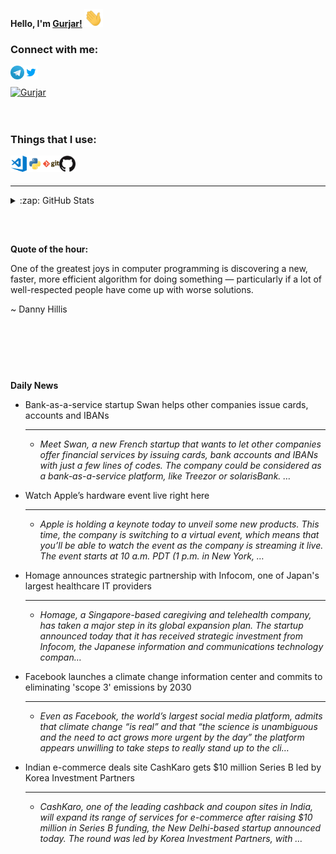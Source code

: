 #### Hello, I'm [Gurjar!](https://GurjarKing.github.io) <img src="https://raw.githubusercontent.com/ABSphreak/ABSphreak/master/gifs/Hi.gif" width="30px"></h2>


### Connect with me:

[<img align="left" alt="Gurjar | Telegram" width="22px" src="https://raw.githubusercontent.com/github/explore/80688e429a7d4ef2fca1e82350fe8e3517d3494d/topics/telegram/telegram.png" />][Telegram]
[<img align="left" alt="Gurjar | Twitter" width="22px" src="https://raw.githubusercontent.com/github/explore/80688e429a7d4ef2fca1e82350fe8e3517d3494d/topics/twitter/twitter.png" />][Twitter]
<br >
<br >
<a href="https://github.com/GurjarKing"><img src="https://komarev.com/ghpvc/?username=GurjarKing" alt="Gurjar" /></a> <br />
<br />
<br />
<!-- <br >

![](https://visitor-badge.glitch.me/badge?page_id=GurjarKing)

<br /> -->

### Things that I use:

[<img align="left" alt="Visual Studio Code" width="26px" src="https://raw.githubusercontent.com/github/explore/80688e429a7d4ef2fca1e82350fe8e3517d3494d/topics/visual-studio-code/visual-studio-code.png" />][VSCode]
[<img align="left" alt="Python" width="26px" src="https://raw.githubusercontent.com/github/explore/80688e429a7d4ef2fca1e82350fe8e3517d3494d/topics/python/python.png" />][Python]
[<img align="left" alt="Git" width="26px" src="https://raw.githubusercontent.com/github/explore/80688e429a7d4ef2fca1e82350fe8e3517d3494d/topics/git/git.png" />][Git]
[<img align="left" alt="GitHub" width="26px" src="https://raw.githubusercontent.com/github/explore/78df643247d429f6cc873026c0622819ad797942/topics/github/github.png" />][Github]

<br />
<br />

---
<details>
  <summary>:zap: GitHub Stats</summary>

<img align="left" alt="Gurjar's Github Stats" src="https://github-readme-stats.vercel.app/api?username=GurjarKing&show_icons=true&hide_border=true&count_private=true&include_all_commit=true&theme=algolia" />

</details>

<!-- ### 🔔 My latest tweet
<a href="https://twitter.com/Gurjar_King43" target="_blank">
	<img src="https://github.com/GurjarKing/GurjarKing/raw/master/tweet.png" width="70%" align="center" alt="Click to view on Twitter" title="My latest tweet, as an image"/>
</a> -->
<br>

<pre>

</pre>

**Quote of the hour:**

One of the greatest joys in computer programming is discovering a new, faster, more efficient algorithm for doing something — particularly if a lot of well-respected people have come up with worse solutions.

~ Danny Hillis
<pre>

</pre>
<br>
<pre>


</pre>
<strong>Daily News</strong>
  
  - Bank-as-a-service startup Swan helps other companies issue cards, accounts and IBANs
     <hr/>
     
      - *Meet Swan, a new French startup that wants to let other companies offer financial services by issuing cards, bank accounts and IBANs with just a few lines of codes. The company could be considered as a bank-as-a-service platform, like Treezor or solarisBank. …*
     
  - Watch Apple’s hardware event live right here
      <hr/>
      
      - *Apple is holding a keynote today to unveil some new products. This time, the company is switching to a virtual event, which means that you’ll be able to watch the event as the company is streaming it live. The event starts at 10 a.m. PDT (1 p.m. in New York, …*
      
  - Homage announces strategic partnership with Infocom, one of Japan's largest healthcare IT providers
      <hr/>
      
      - *Homage, a Singapore-based caregiving and telehealth company, has taken a major step in its global expansion plan. The startup announced today that it has received strategic investment from Infocom, the Japanese information and communications technology compan…*
      
  - Facebook launches a climate change information center and commits to eliminating 'scope 3' emissions by 2030
      <hr/>
      
      - *Even as Facebook, the world’s largest social media platform, admits that climate change “is real” and that “the science is unambiguous and the need to act grows more urgent by the day” the platform appears unwilling to take steps to really stand up to the cli…*
       
  - Indian e-commerce deals site CashKaro gets $10 million Series B led by Korea Investment Partners
      <hr/>
       
       - *CashKaro, one of the leading cashback and coupon sites in India, will expand its range of services for e-commerce after raising $10 million in Series B funding, the New Delhi-based startup announced today. The round was led by Korea Investment Partners, with …*
      

<br />

[VSCode]: https://code.visualstudio.com/
[Python]: https://www.python.org/
[Git]: https://git-scm.com/
[Github]: https://github.com/
[Telegram]: https://t.me/Gurjar_King/
[Twitter]: https://twitter.com/Gurjar_King43/
